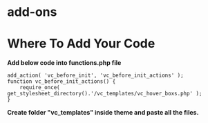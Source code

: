 # add-ons

# Where To Add Your Code

<b>Add below code into functions.php file</b>

    add_action( 'vc_before_init', 'vc_before_init_actions' );
    function vc_before_init_actions() {
        require_once( get_stylesheet_directory().'/vc_templates/vc_hover_boxs.php' );
    }

<b>Create folder "vc_templates" inside theme and paste all the files.</b>
